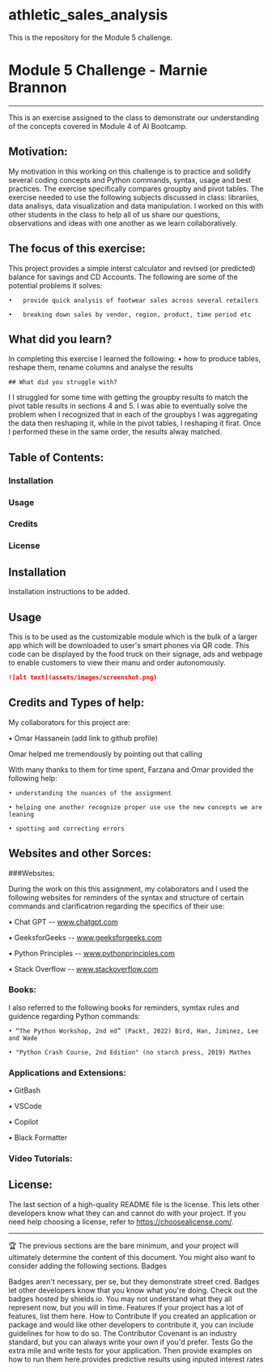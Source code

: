 # athletic_sales_analysis 


This is the repository for the Module 5 challenge.
# Module 5 Challenge - Marnie Brannon
---------------------------------------------------------------
This is an exercise assigned to the class to demonstrate our understanding of the concepts covered in Module 4 of AI Bootcamp.

## Motivation:
My motivation in this working on this challenge is to practice and solidify several coding concepts and Python commands, syntax, usage and best practices. The exercise specifically compares groupby and pivot tables. The exercise needed to use the following subjects discussed in class:  librariies, data analisys, data visualization and data manipulation. 
I worked on this with other students in the class to help all of us share our questions, observations and ideas with one another as we learn collaboratively. 

## The focus of this exercise:
This project provides a simple interst calculator and revised (or predicted) balance for savings and CD Accounts.
The following are some of the potential problems it solves:

    •	provide quick analysis of footwear sales across several retailers
    
    •	breaking down sales by vendor, region, product, time period etc
      

## What did you learn?
In completing this exercise I learned the following:
    • how to produce tables, reshape them, rename columns and analyse the results

    ## What did you struggle with?
I I struggled for some time with getting the groupby results to match the pivot table results in 
sections 4 and 5. I was able to eventually solve the problem when I recognized that in each of the groupbys I was aggregating the data then reshaping it, while in the pivot tables, I reshaping it firat.
Once I performed these in the same order, the results alway matched.

    
## Table of Contents:

  ###	Installation
  
  ###	Usage
  
  ###	Credits
  
  ###	License
  
## Installation
Installation instructions to be added.

## Usage
 This is to be used as the customizable module which is the bulk of a larger app which will be downloaded to user's smart phones via QR code.  This code can be displayed by the food truck on their signage, ads and webpage to enable customers to view their manu and order autonomously.
```md
![alt text](assets/images/screenshot.png)
```
## Credits and Types of help:
My collaborators for this project are:

   • Omar Hassanein   (add link to github profile)  
  
   Omar helped me tremendously by pointing out that calling

With many thanks to them for time spent, Farzana and Omar provided the following help: 

    • understanding the nuances of the assignment 

    • helping one another recognize proper use use the new concepts we are leaning 

    • spotting and correcting errors

## Websites and other Sorces:

###Websites:

During the work on this this assignment, my colaborators and I used the following websites for reminders of the syntax and structure of certain commands and clarificatrion regarding the specifics of their use:

  • Chat GPT  --   www.chatgpt.com
  
  • GeeksforGeeks  --  www.geeksforgeeks.com

  • Python Principles  --  www.pythonprinciples.com

  • Stack Overflow  --  www.stackoverflow.com
  
### Books:  
I also referred to the following books for reminders, symtax rules and guidence regarding Python commands:

    • “The Python Workshop, 2nd ed” (Packt, 2022) Bird, Han, Jiminez, Lee and Wade
    
    • "Python Crash Course, 2nd Edition" (no starch press, 2019) Mathes
    
    
### Applications and Extensions:

• GitBash 

• VSCode

• Copilot

•  Black Formatter

### Video Tutorials:

## License:
The last section of a high-quality README file is the license. This lets other developers know what they can and cannot do with your project. If you need help choosing a license, refer to https://choosealicense.com/.
________________________________________
🏆 The previous sections are the bare minimum, and your project will ultimately determine the content of this document. You might also want to consider adding the following sections.
Badges
 
Badges aren't necessary, per se, but they demonstrate street cred. Badges let other developers know that you know what you're doing. Check out the badges hosted by shields.io. You may not understand what they all represent now, but you will in time.
Features
If your project has a lot of features, list them here.
How to Contribute
If you created an application or package and would like other developers to contribute it, you can include guidelines for how to do so. The Contributor Covenant is an industry standard, but you can always write your own if you'd prefer.
Tests
Go the extra mile and write tests for your application. Then provide examples on how to run them here.provides predictive results using inputed interest rates 
    
   

    
